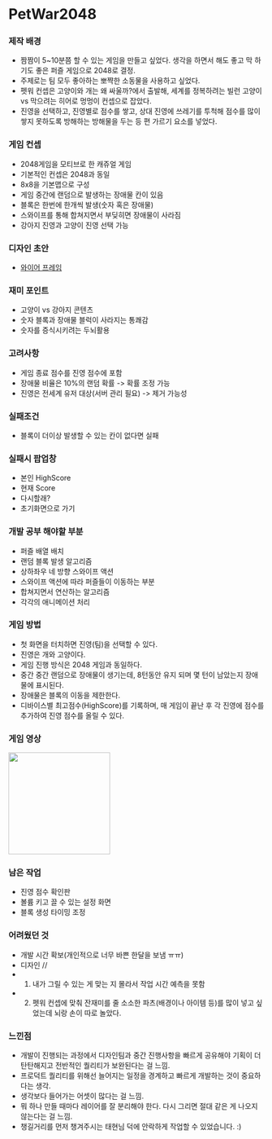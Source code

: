 # PetWar2048

### 제작 배경 
- 짬짬이 5~10분쯤 할 수 있는 게임을 만들고 싶었다. 생각을 하면서 해도 좋고 막 하기도 좋은 퍼즐 게임으로 2048로 결정.
- 주제로는 팀 모두 좋아하는 뽀쨕한 소동물을 사용하고 싶었다.
- 펫워 컨셉은 고양이와 개는 왜 싸울까?에서 출발해, 세계를 정복하려는 빌런 고양이 vs 막으려는 히어로 멍멍이 컨셉으로 잡았다.
- 진영을 선택하고, 진영별로 점수를 쌓고, 상대 진영에 쓰레기를 투척해 점수를 많이 쌓지 못하도록 방해하는 방해물을 두는 등 편 가르기 요소를 넣었다.

### 게임 컨셉
- 2048게임을 모티브로 한 캐쥬얼 게임
- 기본적인 컨셉은 2048과 동일
- 8x8을 기본맵으로 구성
- 게임 중간에 랜덤으로 발생하는 장애물 칸이 있음
- 블록은 한번에 한개씩 발생(숫자 혹은 장애물)
- 스와이프를 통해 합쳐지면서 부딪히면 장애물이 사라짐
- 강아지 진영과 고양이 진영 선택 가능

### 디자인 초안
- [와이어 프레임](https://www.figma.com/file/wLV5f6His2uGQ831Eue7uu/Untitled?node-id=0%3A1)

### 재미 포인트
- 고양이 vs 강아지 콘텐츠
- 숫자 블록과 장애물 블럭이 사라지는 통쾌감
- 숫자를 증식시키려는 두뇌활용

### 고려사항
- 게임 종료 점수를 진영 점수에 포함
- 장애물 비율은 10%의 랜덤 확률 -> 확률 조정 가능
- 진영은 전세계 유저 대상(서버 관리 필요) -> 제거 가능성

### 실패조건
- 블록이 더이상 발생할 수 있는 칸이 없다면 실패

### 실패시 팝업창
- 본인 HighScore
- 현재 Score
- 다시할래?
- 초기화면으로 가기

### 개발 공부 해야할 부분
- 퍼즐 배열 배치
- 랜덤 블록 발생 알고리즘
- 상하좌우 네 방향 스와이프 액션
- 스와이프 액션에 따라 퍼즐들이 이동하는 부분
- 합쳐지면서 연산하는 알고리즘
- 각각의 애니메이션 처리

### 게임 방법
- 첫 화면을 터치하면 진영(팀)을 선택할 수 있다.
- 진영은 개와 고양이다.
- 게임 진행 방식은 2048 게임과 동일하다.
- 중간 중간 랜덤으로 장애물이 생기는데, 8턴동안 유지 되며 몇 턴이 남았는지 장애물에 표시된다.
- 장애물은 블록의 이동을 제한한다.
- 디바이스별 최고점수(HighScore)를 기록하며, 매 게임이 끝난 후 각 진영에 점수를 추가하여 진영 점수를 올릴 수 있다.

### 게임 영상
<img width="200" src="https://user-images.githubusercontent.com/11881712/137608230-06e81168-5670-4cee-8dde-fd5af5ecc4ce.gif"/>

### 남은 작업
- 진영 점수 확인판
- 볼륨 키고 끌 수 있는 설정 화면
- 블록 생성 타이밍 조정

### 어려웠던 것
- 개발 시간 확보(개인적으로 너무 바쁜 한달을 보냄 ㅠㅠ)
- 디자인 // 
- 1. 내가 그릴 수 있는 게 맞는 지 몰라서 작업 시간 예측을 못함
- 2. 펫워 컨셉에 맞춰 잔재미를 줄 소소한 파츠(배경이나 아이템 등)를 많이 넣고 싶었는데 뇌랑 손이 따로 놀았다.

### 느낀점
- 개발이 진행되는 과정에서 디자인팀과 중간 진행사항을 빠르게 공유해야 기획이 더 탄탄해지고 전반적인 퀄리티가 보완된다는 걸 느낌.
- 프로덕트 퀄리티를 위해선 늘어지는 일정을 경계하고 빠르게 개발하는 것이 중요하다는 생각.
- 생각보다 들어가는 어셋이 많다는 걸 느낌.
- 뭐 하나 만들 때마다 레이어를 잘 분리해야 한다. 다시 그리면 절대 같은 게 나오지 않는다는 걸 느낌.
- 챙길거리를 먼저 챙겨주시는 태현님 덕에 안락하게 작업할 수 있었습니다. :) 

